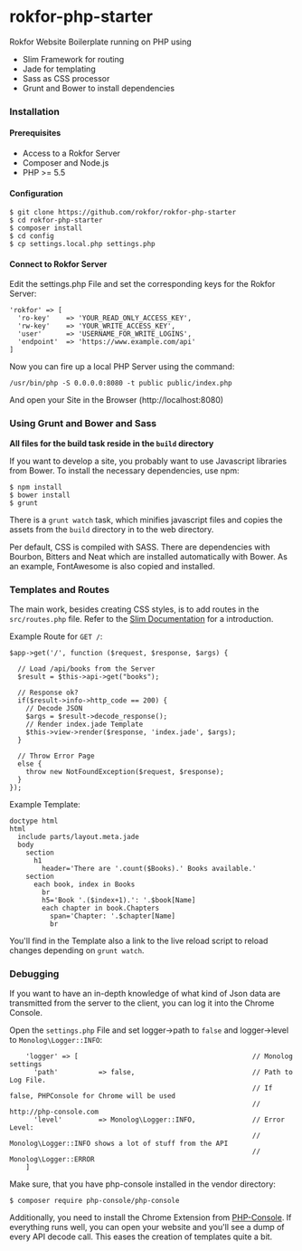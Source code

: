 # rokfor-php-starter

Rokfor Website Boilerplate running on PHP using 

- Slim Framework for routing
- Jade for templating
- Sass as CSS processor
- Grunt and Bower to install dependencies

### Installation

#### Prerequisites

- Access to a Rokfor Server
- Composer and Node.js
- PHP >= 5.5

#### Configuration

    $ git clone https://github.com/rokfor/rokfor-php-starter
    $ cd rokfor-php-starter
    $ composer install
    $ cd config
    $ cp settings.local.php settings.php

#### Connect to Rokfor Server

Edit the settings.php File and set the corresponding keys for the Rokfor Server:

    'rokfor' => [
      'ro-key'    => 'YOUR_READ_ONLY_ACCESS_KEY',
      'rw-key'    => 'YOUR_WRITE_ACCESS_KEY',
      'user'      => 'USERNAME_FOR_WRITE_LOGINS',
      'endpoint'  => 'https://www.example.com/api'
    ]

Now you can fire up a local PHP Server using the command:

    /usr/bin/php -S 0.0.0.0:8080 -t public public/index.php

And open your Site in the Browser (http://localhost:8080)

### Using Grunt and Bower and Sass

**All files for the build task reside in the `build` directory**

If you want to develop a site, you probably want to use Javascript libraries from Bower.
To install the necessary dependencies, use npm:

    $ npm install
    $ bower install
    $ grunt

There is a `grunt watch` task, which minifies javascript files and copies the assets from
the `build` directory in to the web directory.

Per default, CSS is compiled with SASS. There are dependencies with Bourbon, Bitters and
Neat which are installed automatically with Bower. As an example, FontAwesome is also
copied and installed.

### Templates and Routes

The main work, besides creating CSS styles, is to add routes in the `src/routes.php` file.
Refer to the [Slim Documentation](http://www.slimframework.com/docs/objects/router.html) for
a introduction.

Example Route for `GET /`:

    $app->get('/', function ($request, $response, $args) {
      
      // Load /api/books from the Server
      $result = $this->api->get("books"); 
      
      // Response ok?
      if($result->info->http_code == 200) {     
        // Decode JSON
        $args = $result->decode_response(); 
        // Render index.jade Template
        $this->view->render($response, 'index.jade', $args);
      }
      
      // Throw Error Page
      else {      
        throw new NotFoundException($request, $response);
      }
    }); 


Example Template:

    doctype html
    html
      include parts/layout.meta.jade
      body
        section
          h1
            header='There are '.count($Books).' Books available.'
        section
          each book, index in Books
            br
            h5='Book '.($index+1).': '.$book[Name]
            each chapter in book.Chapters
              span='Chapter: '.$chapter[Name]
              br

You'll find in the Template also a link to the live reload script 
to reload changes depending on `grunt watch`.

### Debugging

If you want to have an in-depth knowledge of what kind of Json data are transmitted
from the server to the client, you can log it into the Chrome Console.

Open the `settings.php` File and set logger->path to `false` and logger->level to
`Monolog\Logger::INFO`:

        'logger' => [                                           // Monolog settings
          'path'          => false,                             // Path to Log File. 
                                                                // If false, PHPConsole for Chrome will be used 
                                                                // http://php-console.com
          'level'         => Monolog\Logger::INFO,              // Error Level: 
                                                                // Monolog\Logger::INFO shows a lot of stuff from the API
                                                                // Monolog\Logger::ERROR
        ]

Make sure, that you have php-console installed in the vendor directory:

    $ composer require php-console/php-console

Additionally, you need to install the Chrome Extension from [PHP-Console](http://php-console.com).
If everything runs well, you can open your website and you'll see a dump of every API decode call.
This eases the creation of templates quite a bit.